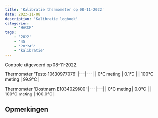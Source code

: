 ```yaml
---
title: 'Kalibratie thermometer op 08-11-2022'
date: 2022-11-08
description: 'Kalibratie logboek'
categories:
    - 'HACCP'
tags:
    - '2022'
    - '45'
    - '202245'
    - 'kalibratie'
---
```

Controle uitgevoerd op 08-11-2022.

Thermometer 'Testo 10630977076'
|---|---|
| 0°C meting | 0.1°C |
| 100°C meting | 99.9°C |

Thermometer 'Dostmann E1034029800'
|---|---|
| 0°C meting | 0.0°C |
| 100°C meting | 100.0°C |

## Opmerkingen


